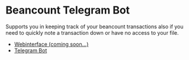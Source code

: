 # Beancount Telegram Bot

Supports you in keeping track of your beancount transactions also if you need to quickly note a transaction down or have no access to your file.

* [Webinterface (coming soon...)]()
* [Telegram Bot](https://t.me/LB_Bean_Bot)
